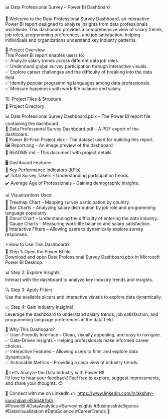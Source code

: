 📊 Data Professional Survey – Power BI Dashboard<br>

🚀 Welcome to the Data Professional Survey Dashboard, an interactive Power BI report designed to analyze insights from data professionals worldwide. This dashboard provides a comprehensive view of salary trends, job roles, programming preferences, and job satisfaction, helping individuals and organizations understand key industry patterns.<br>

📌 Project Overview<br>
This Power BI report enables users to:<br>
✅ Analyze salary trends across different data job roles.<br>
✅ Understand global survey participation through interactive visuals.<br>
✅ Explore career challenges and the difficulty of breaking into the data field.<br>
✅ Identify popular programming languages among data professionals.<br>
✅ Measure happiness with work-life balance and salary.<br>

🏗️ Project Files & Structure<br>
📂 Project Directory<br>

📊 Data Professional Survey Dashboard.pbix – The Power BI report file containing the dashboard.<br>
📄 Data Professional Survey Dashboard.pdf – A PDF export of the dashboard.<br>
📑 Power BI-Final Project.xlsx – The dataset used for building this report.<br>
🖼️ Report.png – An image preview of the dashboard.<br>
📜 README.md – This document with project details.<br>

🖥️ Dashboard Features<br>
🎯 Key Performance Indicators (KPIs)<br>
✔️ Total Survey Takers – Understanding participation trends.<br>
✔️ Average Age of Professionals – Gaining demographic insights.<br>

📊 Visualizations Used<br>
📌 Treemap Chart – Mapping survey participation by country.<br>
📌 Bar Charts – Analyzing salary distribution by job role and programming language popularity.<br>
📌 Donut Chart – Understanding the difficulty of entering the data industry.<br>
📌 Gauge Charts – Measuring work-life balance and salary satisfaction.<br>
📌 Interactive Filters – Allowing users to dynamically explore survey responses.<br>

⚡ How to Use This Dashboard?<br>
🚀 Step 1: Open the Power BI file<br>
Download and open Data Professional Survey Dashboard.pbix in Microsoft Power BI Desktop.<br>

📊 Step 2: Explore Insights<br>
Interact with the dashboard to analyze key industry trends and insights.<br>

🔍 Step 3: Apply Filters<br>
Use the available slicers and interactive visuals to explore data dynamically.<br>

📈 Step 4: Gain Industry Insights!<br>
Leverage the dashboard to understand salary trends, job satisfaction, and programming language preferences in the data field.<br>

🌟 Why This Dashboard?<br>
✅ User-Friendly Interface – Clean, visually appealing, and easy to navigate.<br>
✅ Data-Driven Insights – Helping professionals make informed career choices.<br>
✅ Interactive Features – Allowing users to filter and explore data dynamically.<br>
✅ Actionable Metrics – Providing a clear view of industry trends.<br>

🚀 Let’s Analyze the Data Industry with Power BI!<br>
I’d love to hear your feedback! Feel free to explore, suggest improvements, and share your thoughts. 😊<br>

📌 Connect with me on LinkedIn 👉 https://www.linkedin.com/in/akshay-kanchibail-8556481b0/  <br>
#PowerBI #DataAnalytics #SurveyInsights #BusinessIntelligence #DataVisualization #DataScience #CareerTrends 🚀<br>